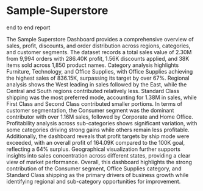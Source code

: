 # Sample-Superstore
end to end report

The Sample Superstore Dashboard provides a comprehensive overview of sales, profit, discounts, and order distribution across regions, categories, and customer segments. The dataset records a total sales value of 2.30M from 9,994 orders with 286.40K profit, 1.56K discounts applied, and 38K items sold across 1,850 product names. Category analysis highlights Furniture, Technology, and Office Supplies, with Office Supplies achieving the highest sales of 836.15K, surpassing its target by over 67%. Regional analysis shows the West leading in sales followed by the East, while the Central and South regions contributed relatively less. Standard Class shipping was the most preferred mode, accounting for 1.38M in sales, while First Class and Second Class contributed smaller portions. In terms of customer segmentation, the Consumer segment was the dominant contributor with over 1.16M sales, followed by Corporate and Home Office. Profitability analysis across sub-categories shows significant variation, with some categories driving strong gains while others remain less profitable. Additionally, the dashboard reveals that profit targets by ship mode were exceeded, with an overall profit of 164.09K compared to the 100K goal, reflecting a 64% surplus. Geographical visualization further supports insights into sales concentration across different states, providing a clear view of market performance. Overall, this dashboard highlights the strong contribution of the Consumer segment, Office Supplies category, and Standard Class shipping as the primary drivers of business growth while identifying regional and sub-category opportunities for improvement.
